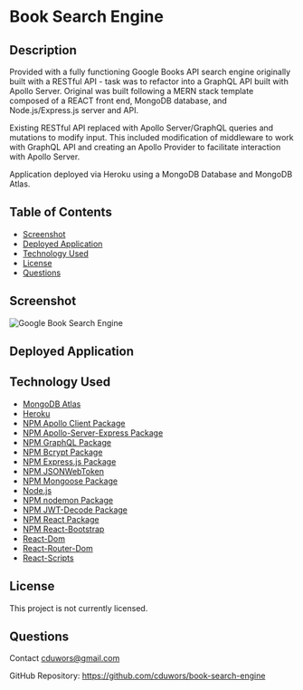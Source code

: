 # Book Search Engine

## Description

Provided with a fully functioning Google Books API search engine originally built with a RESTful API - task was to refactor into a GraphQL API built with Apollo Server. Original was built following a MERN stack template composed of a REACT front end, MongoDB database, and Node.js/Express.js server and API.

Existing RESTful API replaced with Apollo Server/GraphQL queries and mutations to modify input. This included modification of middleware to work with GraphQL API and creating an Apollo Provider to facilitate interaction with Apollo Server.

Application deployed via Heroku using a MongoDB Database and MongoDB Atlas.

## Table of Contents

- [Screenshot](#screenshot)
- [Deployed Application](#deployed-application)
- [Technology Used](#technology-used)
- [License](#license)
- [Questions](#questions)

## Screenshot

![Google Book Search Engine](client/src/assets/img/book-search-demo.gif)

## Deployed Application

## Technology Used

- [MongoDB Atlas](https://www.mongodb.com/cloud/atlas)
- [Heroku](https://www.heroku.com)
- [NPM Apollo Client Package](https://www.npmjs.com/package/stripe)
- [NPM Apollo-Server-Express Package](https://www.npmjs.com/package/apollo-server-express)
- [NPM GraphQL Package](https://www.npmjs.com/package/graphql)
- [NPM Bcrypt Package](https://www.npmjs.com/package/bcrypt)
- [NPM Express.js Package](https://www.npmjs.com/package/express)
- [NPM JSONWebToken](https://www.npmjs.com/package/jsonwebtoken)
- [NPM Mongoose Package](https://www.npmjs.com/package/mongoose)
- [Node.js](https://nodejs.org/en/)
- [NPM nodemon Package](https://www.npmjs.com/package/nodemon)
- [NPM JWT-Decode Package](https://www.npmjs.com/package/jwt-decode)
- [NPM React Package](https://www.npmjs.com/package/react)
- [NPM React-Bootstrap](https://www.npmjs.com/package/react-bootstrap)
- [React-Dom](https://www.npmjs.com/package/react-dom)
- [React-Router-Dom](https://www.npmjs.com/package/react-router-dom)
- [React-Scripts](https://www.npmjs.com/package/react-scripts)

## License

This project is not currently licensed.

## Questions

Contact cduwors@gmail.com

GitHub Repository: https://github.com/cduwors/book-search-engine
